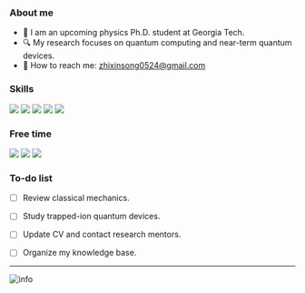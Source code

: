 ### About me

- :telescope: I am an upcoming physics Ph.D. student at Georgia Tech. 
- :mag: My research focuses on quantum computing and near-term quantum devices.
- :email: How to reach me: zhixinsong0524@gmail.com


### Skills
![](https://img.shields.io/badge/Python-blue.svg?style=flat-square&logo=python&logoColor=ffffff)
![](https://img.shields.io/badge/Julia-blueviolet.svg?style=flat-square&logo=julia&logoColor=ffffff)
![](https://img.shields.io/badge/Qiskit-black.svg?style=flat-square&logo=qiskit)
![](https://img.shields.io/badge/TensorFlow-blue.svg?style=flat-square&logo=tensorflow)
![](https://img.shields.io/badge/Mathematica-orange.svg?style=flat-square&logo=wolfram-mathematica)


### Free time
![](https://img.shields.io/badge/Steam-171a21?style=flat-square&logo=steam&logoColor=ffffff)
![](https://img.shields.io/badge/Play%20Station-171a21?style=flat-square&logo=playstation-5&logoColor=ffffff)
![](https://img.shields.io/badge/Raspberry%20Pi-171a21?style=flat-square&logo=raspberry-pi&logoColor=#A22846)



### To-do list
- [ ] Review classical mechanics.
- [ ] Study trapped-ion quantum devices.
- [ ] Update CV and contact research mentors.
- [ ] Organize my knowledge base.


---

![info](https://github-readme-stats.vercel.app/api?username=kaminotesf&show_icons=true&count_private=true&hide=prs&theme=dark)

<!--
**kaminotesf/kaminotesf** is a ✨ _special_ ✨ repository because its `README.md` (this file) appears on your GitHub profile.

Here are some ideas to get you started:

- 🔭 I’m currently working on ...
- 🌱 I’m currently learning ...
- 👯 I’m looking to collaborate on ...
- 🤔 I’m looking for help with ...
- 💬 Ask me about ...
- 📫 How to reach me: ...
- 😄 Pronouns: ...
- ⚡ Fun fact: ...
-->
